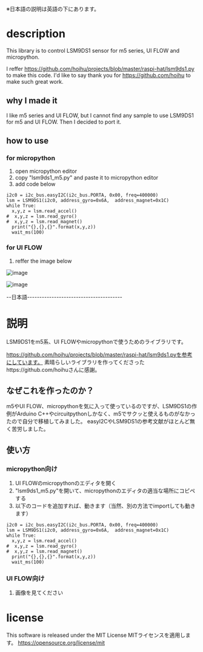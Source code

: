 ※日本語の説明は英語の下にあります。

# description
This library is to control LSM9DS1 sensor for m5 series, UI FLOW and micropython.

I reffer https://github.com/hoihu/projects/blob/master/raspi-hat/lsm9ds1.py to make this code.
I'd like to say thank you for https://github.com/hoihu to make such great work.

## why I made it
I like m5 series and UI FLOW, but I cannot find any sample to use LSM9DS1 for m5 and UI FLOW.
Then I decided to port it.

## how to use

### for micropython
1. open micropython editor
2. copy "lsm9ds1_m5.py" and paste it to micropython editor
3. add code below
```
i2c0 = i2c_bus.easyI2C(i2c_bus.PORTA, 0x00, freq=400000)
lsm = LSM9DS1(i2c0, address_gyro=0x6A,  address_magnet=0x1C)
while True:
  x,y,z = lsm.read_accel()
#  x,y,z = lsm.read_gyro()
#  x,y,z = lsm.read_magnet()
  print("{},{},{}".format(x,y,z))
  wait_ms(100)
```

### for UI FLOW
1. reffer the image below

![image](https://github.com/matsuura-h/lsm9ds1_micropython/assets/27671298/6294f89a-a20c-4e09-b1e3-c8dac1a8957f)

![image](https://github.com/matsuura-h/lsm9ds1_micropython/assets/27671298/96200949-e47e-40dd-9dd0-d14f0149631f)

--日本語---------------------------------------

# 説明
LSM9DS1をm5系、UI FLOWやmicropythonで使うためのライブラリです。

https://github.com/hoihu/projects/blob/master/raspi-hat/lsm9ds1.pyを参考にしています。
素晴らしいライブラリを作ってくださったhttps://github.com/hoihuさんに感謝。

## なぜこれを作ったのか？
m5やUI FLOW、micropythonを気に入って使っているのですが、LSM9DS1の作例がArduino C++やcircuitpythonしかなく、m5でサクッと使えるものがなかったので自分で移植してみました。
easyI2CやLSM9DS1の参考文献がほとんど無く苦労しました。

## 使い方

### micropython向け
1. UI FLOWのmicropythonのエディタを開く
2. "lsm9ds1_m5.py"を開いて、micropythonのエディタの適当な場所にコピペする
3. 以下のコードを追加すれば、動きます（当然、別の方法でimportしても動きます）
```
i2c0 = i2c_bus.easyI2C(i2c_bus.PORTA, 0x00, freq=400000)
lsm = LSM9DS1(i2c0, address_gyro=0x6A,  address_magnet=0x1C)
while True:
  x,y,z = lsm.read_accel()
#  x,y,z = lsm.read_gyro()
#  x,y,z = lsm.read_magnet()
  print("{},{},{}".format(x,y,z))
  wait_ms(100)
```

### UI FLOW向け
1. 画像を見てください


# license
This software is released under the MIT License
MITライセンスを適用します。
https://opensource.org/license/mit
